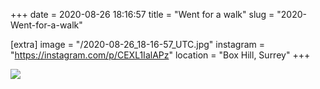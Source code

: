 +++
date = 2020-08-26 18:16:57
title = "Went for a walk"
slug = "2020-Went-for-a-walk"

[extra]
image = "/2020-08-26_18-16-57_UTC.jpg"
instagram = "https://instagram.com/p/CEXL1IalAPz"
location = "Box Hill, Surrey"
+++

<img src="/2020-08-26_18-16-57_UTC.jpg" />
